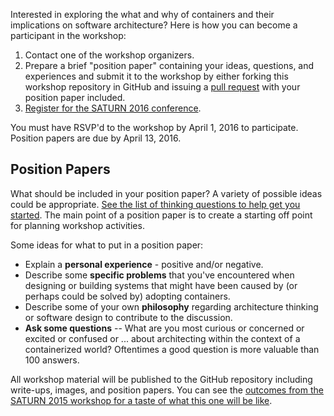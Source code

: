Interested in exploring the what and why of containers and their implications on software architecture?  Here is how you can become a participant in the workshop:

1. Contact one of the workshop organizers.
2. Prepare a brief "position paper" containing your ideas, questions, and experiences and submit it to the workshop by either forking this workshop repository in GitHub and issuing a [pull request](https://help.github.com/articles/using-pull-requests/) with your position paper included.
3. [Register for the SATURN 2016 conference](http://www.sei.cmu.edu/saturn/2016/registration.cfm).

You must have RSVP'd to the workshop by April 1, 2016 to participate.  Position papers are due by April 13, 2016.

## Position Papers

What should be included in your position paper?  A variety of possible ideas could be appropriate.  [See the list of thinking questions to help get you started](/questions.md).  The main point of a position paper is to create a starting off point for planning workshop activities.

Some ideas for what to put in a position paper:
* Explain a **personal experience** - positive and/or negative.
* Describe some **specific problems** that you've encountered when designing or building systems that might have been caused by (or perhaps could be solved by) adopting containers.
* Describe some of your own **philosophy** regarding architecture thinking or software design to contribute to the discussion.
* **Ask some questions** -- What are you most curious or concerned or excited or confused or ... about architecting within the context of a containerized world?  Oftentimes a good question is more valuable than 100 answers.

All workshop material will be published to the GitHub repository including write-ups, images, and position papers.  You can see the [outcomes from the SATURN 2015 workshop for a taste of what this one will be like](https://github.com/michaelkeeling/SATURN2015-Microservices-Workshop).